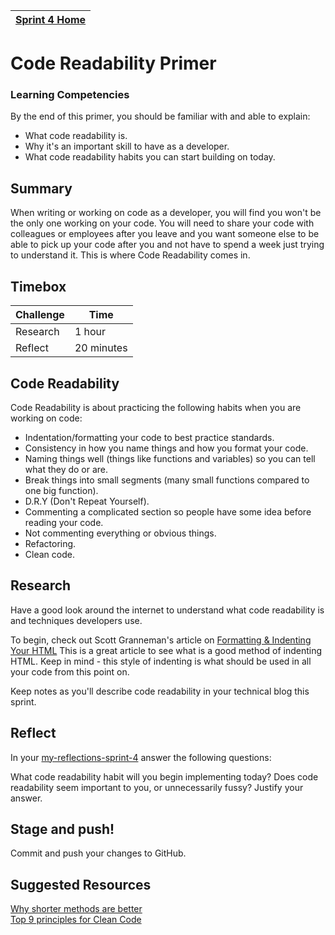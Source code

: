 [Sprint 4 Home](README.md)|
---|

# Code Readability Primer

### Learning Competencies 
By the end of this primer, you should be familiar with and able to explain:

- What code readability is.
- Why it's an important skill to have as a developer.
- What code readability habits you can start building on today.


## Summary
When writing or working on code as a developer, you will find you won't be the only one working on your code. You will need to share your code with colleagues or employees after you leave and you want someone else to be able to pick up your code after you and not have to spend a week just trying to understand it.  This is where Code Readability comes in.

## Timebox 

Challenge | Time|
------------|----------|
Research | 1 hour
Reflect | 20 minutes

## Code Readability 
Code Readability is about practicing the following habits when you are working on code:
- Indentation/formatting your code to best practice standards.
- Consistency in how you name things and how you format your code.
- Naming things well (things like functions and variables) so you can tell what they do or are.
- Break things into small segments (many small functions compared to one big function).
- D.R.Y (Don't Repeat Yourself).
- Commenting a complicated section so people have some idea before reading your code.
- Not commenting everything or obvious things.
- Refactoring.
- Clean code.

## Research 
Have a good look around the internet to understand what code readability is and techniques developers use.

To begin, check out Scott Granneman's article on [Formatting & Indenting Your HTML](https://www.granneman.com/webdev/coding/formatting-and-indenting-your-html) This is a great article to see what is a good method of indenting HTML.  Keep in mind - this style of indenting is what should be used in all your code from this point on.

Keep notes as you'll describe code readability in your technical blog this sprint. 

## Reflect 
In your [my-reflections-sprint-4](my-reflections-sprint-4.md) answer the following questions: 

What code readability habit will you begin implementing today?
Does code readability seem important to you, or unnecessarily fussy? Justify your answer.

## Stage and push! 
Commit and push your changes to GitHub. 

## Suggested Resources
[Why shorter methods are better](https://silkandspinach.net/2013/01/30/why-shorter-methods-are-better/)\
[Top 9 principles for Clean Code](http://blog.goyello.com/2013/01/21/top-9-principles-clean-code/)
